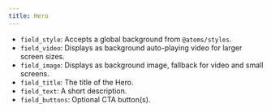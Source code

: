 ```yaml
---
title: Hero
---
```


- `field_style`: Accepts a global background from `@atoms/styles`.
- `field_video`: Displays as background auto-playing video for larger screen sizes.
- `field_image`: Displays as background image, fallback for video and small screens.
- `field_title`: The title of the Hero.
- `field_text`: A short description.
- `field_buttons`: Optional CTA button(s).
